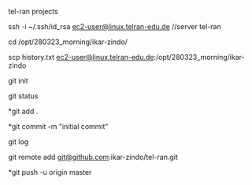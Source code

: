tel-ran projects

ssh -i ~/.ssh/id_rsa ec2-user@linux.telran-edu.de     //server tel-ran

cd /opt/280323_morning/ikar-zindo/

scp history.txt ec2-user@linux.telran-edu.de:/opt/280323_morning/ikar-zindo


git init

git status

*git add .

*git commit -m "initial commit"

git log

git remote add git@github.com:ikar-zindo/tel-ran.git

*git push -u origin master
